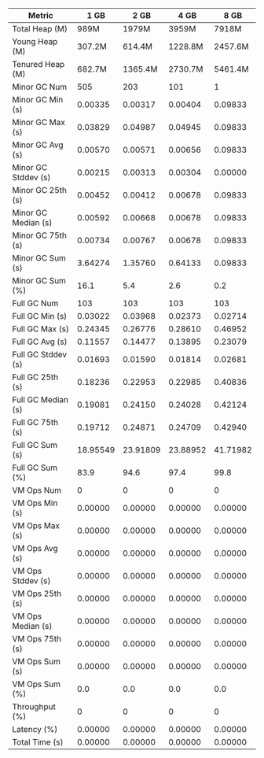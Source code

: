 | Metric | 1 GB | 2 GB | 4 GB | 8 GB |
|------|----|----|----|----|
| Total Heap (M) | 989M | 1979M | 3959M | 7918M |
| Young Heap (M) | 307.2M | 614.4M | 1228.8M | 2457.6M |
| Tenured Heap (M) | 682.7M | 1365.4M | 2730.7M | 5461.4M |
| Minor GC Num | 505 | 203 | 101 | 1 |
| Minor GC Min (s) | 0.00335 | 0.00317 | 0.00404 | 0.09833 |
| Minor GC Max (s) | 0.03829 | 0.04987 | 0.04945 | 0.09833 |
| Minor GC Avg (s) | 0.00570 | 0.00571 | 0.00656 | 0.09833 |
| Minor GC Stddev (s) | 0.00215 | 0.00313 | 0.00304 | 0.00000 |
| Minor GC 25th (s) | 0.00452 | 0.00412 | 0.00678 | 0.09833 |
| Minor GC Median (s) | 0.00592 | 0.00668 | 0.00678 | 0.09833 |
| Minor GC 75th (s) | 0.00734 | 0.00767 | 0.00678 | 0.09833 |
| Minor GC Sum (s) | 3.64274 | 1.35760 | 0.64133 | 0.09833 |
| Minor GC Sum (%) | 16.1 | 5.4 | 2.6 | 0.2 |
| Full GC Num | 103 | 103 | 103 | 103 |
| Full GC Min (s) | 0.03022 | 0.03968 | 0.02373 | 0.02714 |
| Full GC Max (s) | 0.24345 | 0.26776 | 0.28610 | 0.46952 |
| Full GC Avg (s) | 0.11557 | 0.14477 | 0.13895 | 0.23079 |
| Full GC Stddev (s) | 0.01693 | 0.01590 | 0.01814 | 0.02681 |
| Full GC 25th (s) | 0.18236 | 0.22953 | 0.22985 | 0.40836 |
| Full GC Median (s) | 0.19081 | 0.24150 | 0.24028 | 0.42124 |
| Full GC 75th (s) | 0.19712 | 0.24871 | 0.24709 | 0.42940 |
| Full GC Sum (s) | 18.95549 | 23.91809 | 23.88952 | 41.71982 |
| Full GC Sum (%) | 83.9 | 94.6 | 97.4 | 99.8 |
| VM Ops Num | 0 | 0 | 0 | 0 |
| VM Ops Min (s) | 0.00000 | 0.00000 | 0.00000 | 0.00000 |
| VM Ops Max (s) | 0.00000 | 0.00000 | 0.00000 | 0.00000 |
| VM Ops Avg (s) | 0.00000 | 0.00000 | 0.00000 | 0.00000 |
| VM Ops Stddev (s) | 0.00000 | 0.00000 | 0.00000 | 0.00000 |
| VM Ops 25th (s) | 0.00000 | 0.00000 | 0.00000 | 0.00000 |
| VM Ops Median (s) | 0.00000 | 0.00000 | 0.00000 | 0.00000 |
| VM Ops 75th (s) | 0.00000 | 0.00000 | 0.00000 | 0.00000 |
| VM Ops Sum (s) | 0.00000 | 0.00000 | 0.00000 | 0.00000 |
| VM Ops Sum (%) | 0.0 | 0.0 | 0.0 | 0.0 |
| Throughput (%) | 0 | 0 | 0 | 0 |
| Latency (%) | 0.00000 | 0.00000 | 0.00000 | 0.00000 |
| Total Time (s) | 0.00000 | 0.00000 | 0.00000 | 0.00000 |
